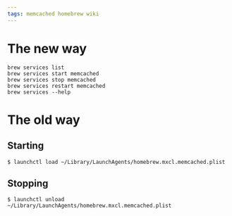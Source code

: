 ```yaml
---
tags: memcached homebrew wiki
---
```


# The new way

```shell
brew services list
brew services start memcached
brew services stop memcached
brew services restart memcached
brew services --help
```

# The old way

## Starting

```shell
$ launchctl load ~/Library/LaunchAgents/homebrew.mxcl.memcached.plist
```

## Stopping

```shell
$ launchctl unload ~/Library/LaunchAgents/homebrew.mxcl.memcached.plist
```
